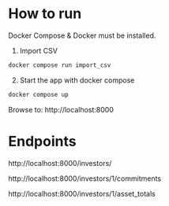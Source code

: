 # How to run

Docker Compose & Docker must be installed.

1. Import CSV

```sh
docker compose run import_csv
```

2. Start the app with docker compose

```sh
docker compose up
```

Browse to: http://localhost:8000

# Endpoints

http://localhost:8000/investors/

http://localhost:8000/investors/1/commitments

http://localhost:8000/investors/1/asset_totals
